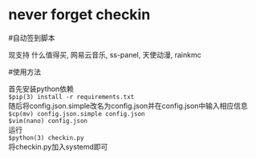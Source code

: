# never forget checkin

#自动签到脚本

现支持 什么值得买, 网易云音乐, ss-panel, 天使动漫, rainkmc

#使用方法

首先安装python依赖  
```$pip(3) install -r requirements.txt```  
随后将config.json.simple改名为config.json并在config.json中输入相应信息  
```$cp(mv) config.json.simple config.json```  
```$vim(nano) config.json```  
运行  
```$python(3) checkin.py```  
将checkin.py加入systemd即可
